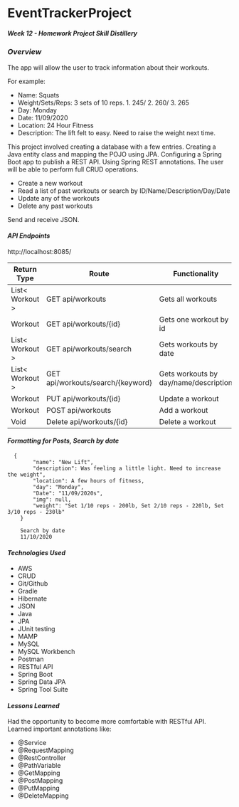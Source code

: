# EventTrackerProject
##### Week 12 - Homework Project Skill Distillery

### *Overview*

The app will allow the user to track information about their workouts.

For example:
* Name:  Squats
* Weight/Sets/Reps:  3 sets of 10 reps. 1. 245/ 2. 260/ 3. 265
* Day:  Monday
* Date:  11/09/2020
* Location:  24 Hour Fitness
* Description:  The lift felt to easy. Need to raise the weight next time.


This project involved creating a database with a few entries.
Creating a Java entity class and mapping the POJO using JPA.
Configuring a Spring Boot app to publish a REST API.
Using Spring REST annotations.
The user will be able to perform full CRUD operations.
* Create a new workout
* Read a list of past workouts or search by ID/Name/Description/Day/Date
* Update any of the workouts
* Delete any past workouts

Send and receive JSON.

#### *API Endpoints*

http://localhost:8085/

| Return Type         | Route                                 | Functionality                           |
| ------------------- | ------------------------------------- | --------------------------------------- |
| List< Workout > 	  | GET api/workouts                    	| Gets all workouts                     	|
| Workout       	    | GET api/workouts/{id}            	    | Gets one workout by id                	|
| List< Workout > 	  | GET api/workouts/search             	| Gets workouts by date                 	|
| List< Workout > 	  | GET api/workouts/search/{keyword}   	| Gets workouts by day/name/description 	|
| Workout           	| PUT api/workouts/{id}               	| Update a workout                      	|
| Workout           	| POST api/workouts                   	| Add a workout                         	|
| Void              	| Delete api/workouts/{id}            	| Delete a workout                      	|

#### *Formatting for Posts, Search by date*

```
  {
        "name": "New Lift",
        "description": Was feeling a little light. Need to increase the weight",
        "location": A few hours of fitness,
        "day": "Monday",
        "Date": "11/09/2020s",
        "img": null,
        "weight": "Set 1/10 reps - 200lb, Set 2/10 reps - 220lb, Set 3/10 reps - 230lb"
    }

    Search by date
    11/10/2020
```

#### *Technologies Used*
* AWS
* CRUD
* Git/Github
* Gradle
* Hibernate
* JSON
* Java
* JPA
* JUnit testing
* MAMP
* MySQL
* MySQL Workbench
* Postman
* RESTful API
* Spring Boot
* Spring Data JPA
* Spring Tool Suite


#### *Lessons Learned*
Had the opportunity to become more comfortable with RESTful API.  
Learned important annotations like:
* @Service
* @RequestMapping
* @RestController
* @PathVariable
* @GetMapping
* @PostMapping
* @PutMapping
* @DeleteMapping
